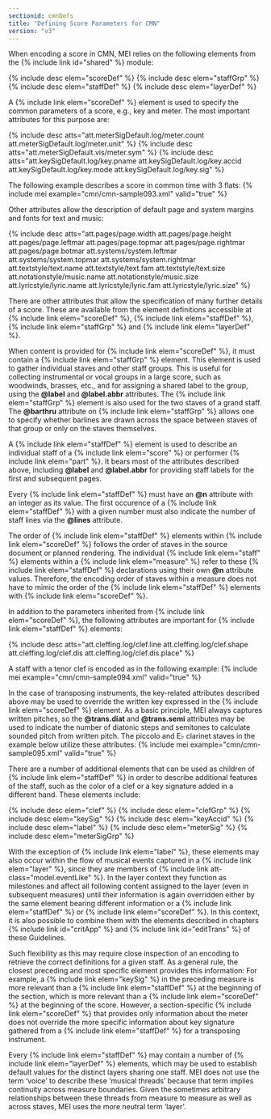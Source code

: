 ```yaml
---
sectionid: cmnDefs
title: "Defining Score Parameters for CMN"
version: "v3"
---
```


When encoding a score in CMN, MEI relies on the following elements from the {% include link id="shared" %} module:

  
{% include desc elem="scoreDef" %} 
{% include desc elem="staffGrp" %} 
{% include desc elem="staffDef" %} 
{% include desc elem="layerDef" %} 
 

A {% include link elem="scoreDef" %} element is used to specify the common parameters of a score, e.g., key and meter. The most important attributes for this purpose are:

  
{% include desc atts="att.meterSigDefault.log/meter.count att.meterSigDefault.log/meter.unit" %} 
{% include desc atts="att.meterSigDefault.vis/meter.sym" %} 
{% include desc atts="att.keySigDefault.log/key.pname att.keySigDefault.log/key.accid att.keySigDefault.log/key.mode att.keySigDefault.log/key.sig" %} 
 

The following example describes a score in common time with 3 flats:
{% include mei example="cmn/cmn-sample093.xml" valid="true" %}
    
Other attributes allow the description of default page and system margins and fonts for text and music:

  
{% include desc atts="att.pages/page.width att.pages/page.height att.pages/page.leftmar att.pages/page.topmar att.pages/page.rightmar att.pages/page.botmar att.systems/system.leftmar att.systems/system.topmar att.systems/system.rightmar att.textstyle/text.name att.textstyle/text.fam att.textstyle/text.size att.notationstyle/music.name att.notationstyle/music.size att.lyricstyle/lyric.name att.lyricstyle/lyric.fam att.lyricstyle/lyric.size" %} 
 

There are other attributes that allow the specification of many further details of a score. These are available from the element definitions accessible at {% include link elem="scoreDef" %}, {% include link elem="staffDef" %}, {% include link elem="staffGrp" %} and {% include link elem="layerDef" %}.

When content is provided for {% include link elem="scoreDef" %}, it must contain a {% include link elem="staffGrp" %} element. This element is used to gather individual staves and other staff groups. This is useful for collecting instrumental or vocal groups in a large score, such as woodwinds, brasses, etc., and for assigning a shared label to the group, using the **@label** and **@label.abbr** attributes. The {% include link elem="staffGrp" %} element is also used for the two staves of a grand staff. The **@barthru** attribute on {% include link elem="staffGrp" %} allows one to specify whether barlines are drawn across the space between staves of that group or only on the staves themselves.

A {% include link elem="staffDef" %} element is used to describe an individual staff of a {% include link elem="score" %} or performer {% include link elem="part" %}. It bears most of the attributes described above, including **@label** and **@label.abbr** for providing staff labels for the first and subsequent pages.

Every {% include link elem="staffDef" %} must have an **@n** attribute with an integer as its value. The first occurence of a {% include link elem="staffDef" %} with a given number must also indicate the number of staff lines via the **@lines** attribute.

The order of {% include link elem="staffDef" %} elements within {% include link elem="scoreDef" %} follows the order of staves in the source document or planned rendering. The individual {% include link elem="staff" %} elements within a {% include link elem="measure" %} refer to these {% include link elem="staffDef" %} declarations using their own **@n** attribute values. Therefore, the encoding order of staves within a measure does not have to mimic the order of the {% include link elem="staffDef" %} elements with {% include link elem="scoreDef" %}.

In addition to the parameters inherited from {% include link elem="scoreDef" %}, the following attributes are important for {% include link elem="staffDef" %} elements:

  
{% include desc atts="att.cleffing.log/clef.line att.cleffing.log/clef.shape att.cleffing.log/clef.dis att.cleffing.log/clef.dis.place" %} 
 

A staff with a tenor clef is encoded as in the following example:
{% include mei example="cmn/cmn-sample094.xml" valid="true" %}
    
In the case of transposing instruments, the key-related attributes described above may be used to override the written key expressed in the {% include link elem="scoreDef" %} element. As a basic principle, MEI always captures written pitches, so the **@trans.diat** and **@trans.semi** attributes may be used to indicate the number of diatonic steps and semitones to calculate sounded pitch from written pitch. The piccolo and E♭ clarinet staves in the example below utilize these attributes:
{% include mei example="cmn/cmn-sample095.xml" valid="true" %}
    
There are a number of additional elements that can be used as children of {% include link elem="staffDef" %} in order to describe additional features of the staff, such as the color of a clef or a key signature added in a different hand. These elements include:

  
{% include desc elem="clef" %} 
{% include desc elem="clefGrp" %} 
{% include desc elem="keySig" %} 
{% include desc elem="keyAccid" %} 
{% include desc elem="label" %} 
{% include desc elem="meterSig" %} 
{% include desc elem="meterSigGrp" %} 
 

With the exception of {% include link elem="label" %}, these elements may also occur within the flow of musical events captured in a {% include link elem="layer" %}, since they are members of {% include link att-class="model.eventLike" %}. In the layer context they function as milestones and affect all following content assigned to the layer (even in subsequent measures) until their information is again overridden either by the same element bearing different information or a {% include link elem="staffDef" %} or {% include link elem="scoreDef" %}. In this context, it is also possible to combine them with the elements described in chapters {% include link id="critApp" %} and {% include link id="editTrans" %} of these Guidelines.

Such flexibility as this may require close inspection of an encoding to retrieve the correct definitions for a given staff. As a general rule, the closest preceding and most specific element provides this information: For example, a {% include link elem="keySig" %} in the preceding measure is more relevant than a {% include link elem="staffDef" %} at the beginning of the section, which is more relevant than a {% include link elem="scoreDef" %} at the beginning of the score. However, a section-specific {% include link elem="scoreDef" %} that provides only information about the meter does not override the more specific information about key signature gathered from a {% include link elem="staffDef" %} for a transposing instrument.

Every {% include link elem="staffDef" %} may contain a number of {% include link elem="layerDef" %} elements, which may be used to establish default values for the distinct layers sharing one staff. MEI does not use the term ‘voice’ to describe these ‘musical threads’ because that term implies continuity across measure boundaries. Given the sometimes arbitrary relationships between these threads from measure to measure as well as across staves, MEI uses the more neutral term ‘layer’.
